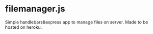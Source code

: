 # filemanager.js
Simple handlebars&express app to manage files on server. Made to be hosted on heroku.
